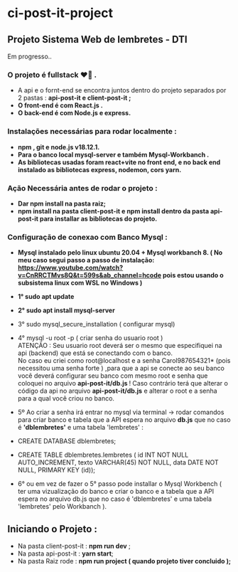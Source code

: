 # ci-post-it-project

## Projeto Sistema Web de lembretes - DTI

Em progresso..

### O projeto é fullstack :heart_on_fire: .
 - A  api e o fornt-end se encontra juntos dentro do projeto separados por 2 pastas : <strong> api-post-it </storng> e <strong>client-post-it </storng> ;
 - O front-end é com React.js .
 - O back-end é com Node.js e express.

### Instalações necessárias para rodar localmente :
 -  npm , git e node.js v18.12.1.
 - Para o banco local <strong> mysql-server e também Mysql-Workbanch </strong>.
 - As bibliotecas usadas foram react+vite no front end, e no back end instalado as bibliotecas express, nodemon, cors yarn.

### Ação Necessária antes de rodar o projeto :
 - Dar npm install na pasta raiz;
 - <strong> npm install na pasta client-post-it </strong> e <strong> npm install dentro da pasta api-post-it </strong> para installar as bibliotecas do projeto.

### <strong> Configuração de conexao com Banco Mysql </strong>:
  - Mysql instalado pelo linux ubuntu 20.04 + Mysql workbanch 8.
( No meu caso segui passo a passo de instalação: https://www.youtube.com/watch?v=CnRRCTMvs8Q&t=599s&ab_channel=hcode pois estou usando o subsistema linux com WSL no Windows )
 - 1°  <storng>sudo apt update</strong>
   
 - 2° <storng>sudo apt install mysql-server</strong>
   
 - 3° <storng> sudo mysql_secure_installation </strong>( configurar mysql)
   
 - 4° <storng> mysql -u root -p </strong> ( criar senha do usuario root ) <br>
  ATENÇÃO : Seu usuario root deverá ser o mesmo que especifiquei na api (backend) que está se conectando com o banco. <br>
No caso eu criei como root@localhost e a senha Carol987654321* (pois necessitou uma senha forte ) ,para que a api se conecte ao seu banco você deverá configurar seu banco com mesmo root e senha que coloquei no arquivo <strong>api-post-it/db.js </strong> !  Caso contrário terá que alterar o código da api no arquivo <strong>api-post-it/db.js</strong> e alterar o root e a senha para a qual você criou no banco.

 - 5º Ao criar a senha irá entrar no mysql via terminal ->  rodar comandos para criar banco e tabela que a API espera no arquivo <strong>db.js</strong> que no caso é <strong>'dblembretes'</strong> e uma tabela <storng>'lembretes' </strong> :
 - CREATE DATABASE dblembretes;
 - CREATE TABLE dblembretes.lembretes (
     id INT NOT NULL AUTO_INCREMENT,
     texto VARCHAR(45) NOT NULL,
     data DATE NOT NULL,
     PRIMARY KEY (id));
    
 - 6° ou em vez de fazer o 5° passo pode  installar o Mysql Workbench (  ter uma vizualização do banco e criar o banco e a tabela que a API espera no arquivo db.js que no caso é 'dblembretes' e uma tabela 'lembretes' pelo Workbanch ). 

## Iniciando o Projeto :
- Na pasta client-post-it : <strong>npm run dev</strong> ;
- Na pasta api-post-it : <strong>yarn start</strong>;
- Na pasta Raiz rode : <strong>npm run project</srong> ( quando projeto tiver concluido );
